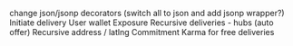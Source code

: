 change json/jsonp decorators (switch all to json and add jsonp wrapper?)
Initiate delivery
User wallet
Exposure
Recursive deliveries - hubs (auto offer)
Recursive address / latlng
Commitment
Karma for free deliveries
